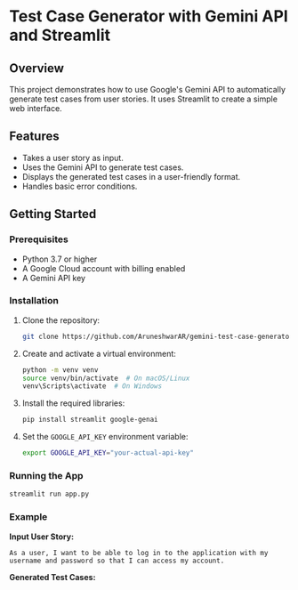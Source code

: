# Test Case Generator with Gemini API and Streamlit

## Overview

This project demonstrates how to use Google's Gemini API to automatically generate test cases from user stories. It uses Streamlit to create a simple web interface.

## Features

- Takes a user story as input.
- Uses the Gemini API to generate test cases.
- Displays the generated test cases in a user-friendly format.
- Handles basic error conditions.

## Getting Started

### Prerequisites

- Python 3.7 or higher
- A Google Cloud account with billing enabled
- A Gemini API key

### Installation

1.  Clone the repository:
    ```bash
    git clone https://github.com/AruneshwarAR/gemini-test-case-generator.git
    ```
2.  Create and activate a virtual environment:
    ```bash
    python -m venv venv
    source venv/bin/activate  # On macOS/Linux
    venv\Scripts\activate  # On Windows
    ```
3.  Install the required libraries:
    ```bash
    pip install streamlit google-genai
    ```
4.  Set the `GOOGLE_API_KEY` environment variable:
    ```bash
    export GOOGLE_API_KEY="your-actual-api-key"
    ```

### Running the App

```bash
streamlit run app.py
```

### Example

**Input User Story:**

```
As a user, I want to be able to log in to the application with my username and password so that I can access my account.
```

**Generated Test Cases:**
